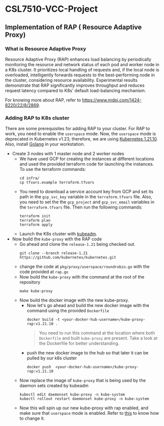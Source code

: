 # CSL7510-VCC-Project

## Implementation of RAP ( Resource Adaptive Proxy)

### What is Resource Adaptive Proxy
Resource Adaptive Proxy (RAP) enhances load balancing by periodically monitoring the resource and network status of each pod and worker node in a K8s cluster. It prioritizes local handling of requests and, if the local node is overloaded, intelligently forwards requests to the best-performing node in the cluster, considering resource availability. Experimental results demonstrate that RAP significantly improves throughput and reduces request latency compared to K8s' default load-balancing mechanism.

For knowing more about RAP, refer to https://www.mdpi.com/1424-8220/22/8/2869.

### Adding RAP to K8s cluster
There are some prerequisites for adding RAP to your cluster. For RAP to work, you need to enable the `userspace` mode. Now, the `userspace` mode is deprecated in Kubernetes v1.23, therefore, we are using [Kubernetes 1.21.10](https://github.com/kubernetes/kubernetes/tree/release-1.21). Also, install [Golang](https://go.dev/doc/install) in your workstation. 

- Create 3 nodes with 1 master node and 2 worker nodes
  - We have used GCP for creating the instances at different locations and used the provided terraform code for launching the instances. To use the terraform commands:
    ```
    cd infra/
    cp tfvars.example terraform.tfvars
    ```
  - You need to download a service account key from GCP and set its path in the `gcp_svc_key` variable in the `terraform.tfvars` file. Also, you need to set the the `gcp_project` and `gcp_svc_email` variables in the `terraform.tfvars` file. Then run the following commands:
    ```
    terraform init
    terraform plan
    terraform apply
    ```
  - Launch the K8s cluster with [kubeadm](https://v1-24.docs.kubernetes.io/docs/setup/production-environment/tools/kubeadm/install-kubeadm/).
- Now build the `kube-proxy` with the RAP code
  - Go ahead and clone the `release-1.21` being checked out.
    ```
    git clone --branch release-1.21 https://github.com/kubernetes/kubernetes.git
    ```
  - change the code at `pkg/proxy/userspace/roundrobin.go` with the code provided at `rap.go`
  - Now build the `kube-proxy` with the command at the root of the repository
    ```
    make kube-proxy
    ```
  - Now build the docker image with the new kube-proxy.
    - Now let's go ahead and build the new docker image with the command using the provided `Dockerfile`
      ```
      docker build -t <your-docker-hub-username>/kube-proxy-rap:v1.21.10 .
      ```
      > You need to run this command at the location where both `Dockerfile` and built `kube-proxy` are present. Take a look at the Dockerfile for better understanding.
    - push the new docker image to the hub so that later it can be pulled by our k8s cluster
      ```
      docker push  <your-docker-hub-username>/kube-proxy-rap:v1.21.10
      ```
  - Now replace the image of `kube-proxy` that is being used by the daemon sets created by kubeadm
    ```
    kubectl edit daemonset kube-proxy -n kube-system
    kubectl rollout restart daemonset kube-proxy -n kube-system
    ```
  - Now this will spin up our new kube-proxy with rap enabled, and make sure that `userspace` mode is enabled. Refer to [this](https://stackoverflow.com/a/56497675) to know how to change it.
    
